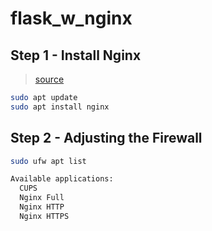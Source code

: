 # flask_w_nginx

## Step 1 - Install Nginx
> [source](https://www.digitalocean.com/community/tutorials/how-to-install-nginx-on-ubuntu-18-04)
```bash
sudo apt update
sudo apt install nginx
```

## Step 2 - Adjusting the Firewall

```bash
sudo ufw apt list

Available applications:
  CUPS
  Nginx Full
  Nginx HTTP
  Nginx HTTPS
```

